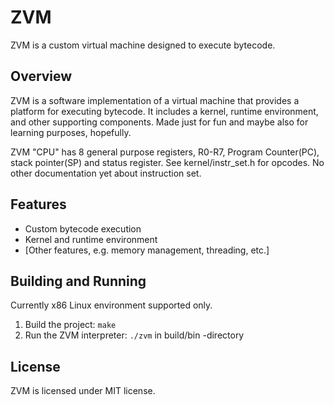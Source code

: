 # ZVM

ZVM is a custom virtual machine designed to execute bytecode.

## Overview

ZVM is a software implementation of a virtual machine that provides a platform for executing bytecode. It includes a kernel, runtime environment, and other supporting components.
Made just for fun and maybe also for learning purposes, hopefully.

ZVM "CPU" has 8 general purpose registers, R0-R7, Program Counter(PC), stack pointer(SP) and status
register. 
See kernel/instr_set.h for opcodes. No other documentation yet about instruction set.

## Features

* Custom bytecode execution
* Kernel and runtime environment
* [Other features, e.g. memory management, threading, etc.]

## Building and Running

Currently x86 Linux environment supported only.

1. Build the project: `make`
2. Run the ZVM interpreter: `./zvm` in build/bin -directory


## License

ZVM is licensed under MIT license.
